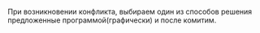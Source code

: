 
При возникновении конфликта, выбираем один из способов решения предложенные программой(графически) и после комитим.
